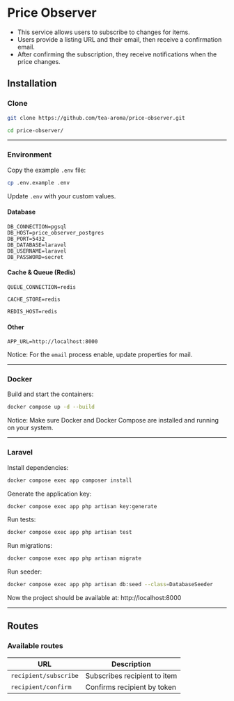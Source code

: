 # Price Observer

- This service allows users to subscribe to changes for items.
- Users provide a listing URL and their email, then receive a confirmation email.
- After confirming the subscription, they receive notifications when the price changes.

## Installation

### Clone

```bash
git clone https://github.com/tea-aroma/price-observer.git
```

```bash
cd price-observer/
```

---

### Environment

Copy the example `.env` file:

```bash
cp .env.example .env
```

Update `.env` with your custom values.

#### Database

```dotenv
DB_CONNECTION=pgsql
DB_HOST=price_observer_postgres
DB_PORT=5432
DB_DATABASE=laravel
DB_USERNAME=laravel
DB_PASSWORD=secret
```

#### Cache & Queue (Redis)

```dotenv
QUEUE_CONNECTION=redis

CACHE_STORE=redis

REDIS_HOST=redis
```

#### Other

```dotenv
APP_URL=http://localhost:8000
```

Notice: For the `email` process enable, update properties for mail.

---

### Docker

Build and start the containers:

```bash
docker compose up -d --build
```

Notice: Make sure Docker and Docker Compose are installed and running on your system.

---

### Laravel

Install dependencies:

```bash
docker compose exec app composer install
```

Generate the application key:

```bash
docker compose exec app php artisan key:generate
```

Run tests:

```bash
docker compose exec app php artisan test
```

Run migrations:

```bash
docker compose exec app php artisan migrate
```

Run seeder:

```bash
docker compose exec app php artisan db:seed --class=DatabaseSeeder 
```

Now the project should be available at: http://localhost:8000

---

## Routes

### Available routes

| URL                   | Description                  |
|-----------------------|------------------------------|
| `recipient/subscribe` | Subscribes recipient to item |
| `recipient/confirm`   | Confirms recipient by token  |
